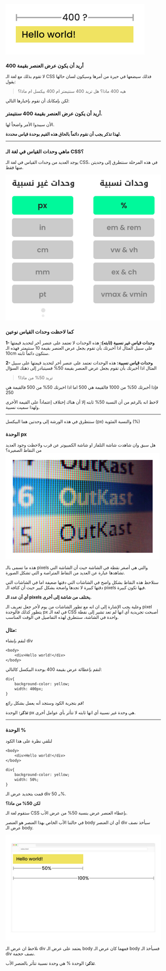![](assets/2.jpg)

### أريد أن يكون عرض العنصر بقيمة 400

لا تقوم بذلك مع لغة الـ CSS فذلك سيضعها في حيرة من أمرها وسيكون لسان حالها يقول:

> هيه 400 ماذا؟ هل تريد 400 سنتيمتر ام 400 بيكسل ام ماذا؟

لكن بإمكانك أن تقوم بإخبارها التالي:

### أريد أن يكون عرض العنصر بقيمة 400 سنتيمتر.

الأن سيبدوا الأمر واضحاً لها.

 **لهذا تذكر يجب أن نقوم دائماً بالحاق هذه القيم بوحدة قياس محددة.**

---

### ماهي وحدات القياس في لغة الـ CSS؟

يوجد العديد من وحدات القياس في لغة الـ CSS، في هذه المرحلة سنتطرق إلى وحديتن منها فقط.

![](assets/3.jpg)

### كما لاحظت وحدات القياس نوعين

  **1- وحدات قياس غير نسبية (ثابته):** هذه الوحدات لا تعتمد على عنصر أخر لتحديد قيمتها على سبيل المثال اذا أخبرتك بأن تقوم بجعل عرض العنصر بقيمة 10 سنتيمتر فهذه الـ 10cm ستكون دائماً ثابته.

  **2- وحدات قياس نسبية:** هذه الوحدات تعتمد على عنصر أخر لتحديد قيمتها على سبيل المثال اذا أخبرتك بأن تقوم بجعل عرض العنصر بقيمة 50% فسيتبادر إلى ذهنك السؤال 

> تريد 50% من ماذا؟

فإذا أخبرتك 50% من 1000 فالقيمة هي 500 
اما اذا اخبرتك 50% من 500 فالقيمة هي 250 

لاحظ انه بالرغم من أن النسبة 50% ثابته إلا أن هناك إختلاف إعتماداً على القيمة الأخرى ولهذا سميت نسبية.

---

سنتطرق في هذه الورشة إلى وحدتين هما البيكسل (px) والنسبة المئوية (%)

### الوحدة px

هل سبق وان شاهدت شاشة التلفاز او شاشة الكمبيوتر عن قرب ولاحظت وجود العديد من النقاط الصغيرة؟
![](assets/4.jpg)

هذه ما تسمى بالـ pixels والتي هي أصغر نقطة في الشاشة حيث أن الشاشة التي تشاهدها عبارة عن العديد من النقاط المتراصة و التي تشكل الصورة.

ستلاحظ هذه النقاط بشكل واضح في الشاشات التي دقتها ضعيفة اما في الشاشات التي دقتها كبيرة لا تجدها واضحة بشكل كبير حيث أن كثافة الـ pixels فيها تكون كبيرة.

**أي أن عدد الـ  pixels يختلف من شاشة إلى أخرى.**

وعلية يجب الإشارة إلى ان انه مع تطور الشاشات من يوم لأخر جعل تعريف الـ pixel يتطور كذلك فالوحدة px في لغة الـ CSS أصبحت تجريدية أي انها لم تعد تشير إلى نقطة واحدة في الشاشة، سنتطرق لهذه التفاصيل في الوقت المناسب.

### مثال:

لنقم بإنشاء div 
```
<body>
    <div>Hello world!</div>
</body>
```

لنقم بإعطائة عرض بقيمة 400 بوحدة البيكسل كالتالي:

```
div{
    background-color: yellow;
    width: 400px;
}
```

قم بتجربة الكود وستجد أنه يعمل بشكل رائع!

**تذكر:** الوحدة px هي وحدة غير نسبية أي انها ثابته لا تتأثر بأي عوامل أخرى.

---

### الوحدة %

لنلقي نظرة على هذا الكود 
```
<body>
    <div>Hello world!</div>
</body>
```

```
div{
    background-color: yellow;
    width: 50%;
}
```

قمت بتحديد عرض الـ div بـ 50%.

 **لكن 50% من ماذا؟**

ستقوم لغة الـ  CSS بإعطاء العنصر عرض بنسبة 50% من عرض الأب.

في حالتنا الأب الخاص بهذا العنصر هو العنصر body أي ان العنصر div سيأخذ نصف عرض الـ body.

![](assets/5.jpg)

نلاحظ ان عرض الـ div يعتمد على عرض الـ body فمهما كان عرض الـ body فسيأخذ الـ div نصف حجمة.

**تذكر:** الوحدة % هي وحدة نسبية تتأثر بالعنصر الأب.
